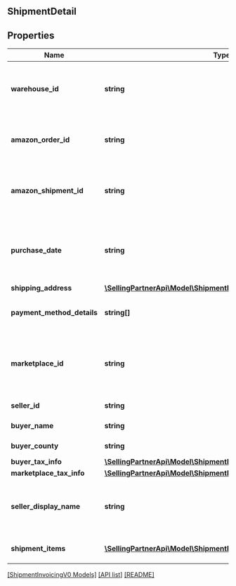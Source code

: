 ## ShipmentDetail

## Properties

Name | Type | Description | Notes
------------ | ------------- | ------------- | -------------
**warehouse_id** | **string** | The Amazon-defined identifier for the warehouse. | [optional]
**amazon_order_id** | **string** | The Amazon-defined identifier for the order. | [optional]
**amazon_shipment_id** | **string** | The Amazon-defined identifier for the shipment. | [optional]
**purchase_date** | **string** | The date and time when the order was created, in ISO 8601 format. | [optional]
**shipping_address** | [**\SellingPartnerApi\Model\ShipmentInvoicingV0\Address**](Address.md) |  | [optional]
**payment_method_details** | **string[]** | The list of payment method details. | [optional]
**marketplace_id** | **string** | The identifier for the marketplace where the order was placed. | [optional]
**seller_id** | **string** | The seller identifier. | [optional]
**buyer_name** | **string** | The name of the buyer. | [optional]
**buyer_county** | **string** | The county of the buyer. | [optional]
**buyer_tax_info** | [**\SellingPartnerApi\Model\ShipmentInvoicingV0\BuyerTaxInfo**](BuyerTaxInfo.md) |  | [optional]
**marketplace_tax_info** | [**\SellingPartnerApi\Model\ShipmentInvoicingV0\MarketplaceTaxInfo**](MarketplaceTaxInfo.md) |  | [optional]
**seller_display_name** | **string** | The seller's friendly name registered in the marketplace. | [optional]
**shipment_items** | [**\SellingPartnerApi\Model\ShipmentInvoicingV0\ShipmentItem[]**](ShipmentItem.md) | A list of shipment items. | [optional]

[[ShipmentInvoicingV0 Models]](../) [[API list]](../../Api) [[README]](../../../README.md)

